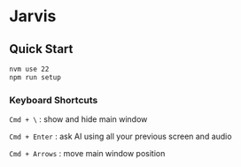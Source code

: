 # Jarvis

## Quick Start

```bash
nvm use 22
npm run setup
```

### Keyboard Shortcuts

`Cmd + \` : show and hide main window

`Cmd + Enter` : ask AI using all your previous screen and audio

`Cmd + Arrows` : move main window position

